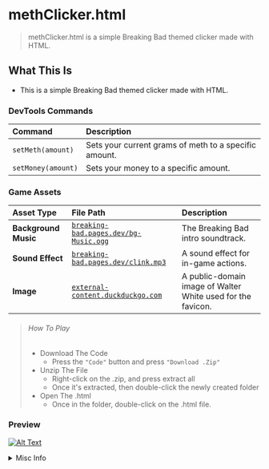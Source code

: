# methClicker.html
> methClicker.html is a simple Breaking Bad themed clicker made with HTML.


 ## What This Is
- This is a simple Breaking Bad themed clicker made with HTML.

### DevTools Commands

| Command | Description |
| :--- | :--- |
| `setMeth(amount)` | Sets your current grams of meth to a specific amount. |
| `setMoney(amount)` | Sets your money to a specific amount. |

### Game Assets

| Asset Type | File Path | Description |
| :--- | :--- | :--- |
| **Background Music** | [`breaking-bad.pages.dev/bg-Music.ogg`](https://breaking-bad.pages.dev/bg-Music.ogg) | The Breaking Bad intro soundtrack. |
| **Sound Effect** | [`breaking-bad.pages.dev/clink.mp3`](https://breaking-bad.pages.dev/clink.mp3) | A sound effect for in-game actions. |
| **Image** | [`external-content.duckduckgo.com`](https://external-content.duckduckgo.com/iu/?u=https%3A%2F%2Fwww.pngall.com%2Fwp-content%2Fuploads%2F10%2FWalter-White-Breaking-Bad.png&f=1&nofb=1&ipt=d5b2585bc6663e91d6db3e506ae28c2ae823cf339505456b1c7aed5e62de79ff) | A public-domain image of Walter White used for the favicon. |

> ###### How To Play
>
> - Download The Code
>    - Press the `"Code"` button and press `"Download .Zip"`
> - Unzip The File
>     - Right-click on the .zip, and press extract all
>     - Once it's extracted, then double-click the newly created folder
> - Open The .html
>     - Once in the folder, double-click on the .html file.

### Preview
[![Alt Text](https://raw.githubusercontent.com/Zeqqqe/meth-clicker/refs/heads/main/example.png)](https://meth.zeqqe.dev)


<details>
  <summary> Misc Info</summary>

> ![Star History Chart](https://api.star-history.com/svg?repos=Zalgoo/methClicker.html&type=Date)
> 
> ###### **This application was made with Google Gemini and GitHub Copilot.**


